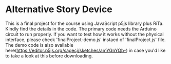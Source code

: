 # Alternative Story Device

This is a final project for the course using JavaScript p5js library plus RiTa. Kindly find the details in the code. The primary code needs the Arduino circuit to run properly. If you want to test how it works without the physical interface, please check 'finalProject-demo.js' instaed of 'finalProject.js' file. The demo code is also available here(https://editor.p5js.org/sagecj/sketches/amYGnYQb-) in case you'd like to take a look at this before downloading.

